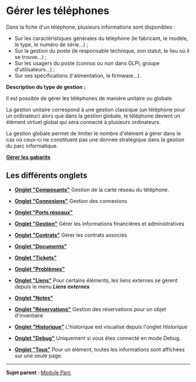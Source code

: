 Gérer les téléphones
====================

Dans la fiche d'un téléphone, plusieurs informations sont disponibles :

-   Sur les caractéristiques générales du téléphone (le fabricant, le modèle, le type, le numéro de série...) ;
-   Sur la gestion du poste (le responsable technique, son statut, le lieu où il se trouve...) ;
-   Sur les usagers du poste (connus ou non dans GLPI, groupe d'utilisateurs...) ;
-   Sur ses spécifications (l'alimentation, le firmware...).

**Description du type de gestion :**

Il est possible de gérer les téléphones de manière unitaire ou globale.

La gestion unitaire correspond à une gestion classique (un téléphone pour un ordinateur) alors que dans la gestion globale, le téléphone devient un élément virtuel global qui sera connecté à plusieurs ordinateurs.

La gestion globale permet de limiter le nombre d'élément à gérer dans le cas où ceux-ci ne constituent pas une donnée stratégique dans la gestion du parc informatique.

**[Gérer les gabarits](index.php?fr/Les_différentes_actions/Gérer_les_gabarits.md)**

Les différents onglets
----------------------
-   **[Onglet "Composants"](index.php?fr/Les_différents_onglets/Onglet_Composants.md)**
     Gestion de la carte réseau du téléphone.

-   **[Onglet "Connexions"](index.php?fr/Les_différents_onglets/Onglet_Connexions.md)**
     Gestion des connexions

-   **[Onglet "Ports réseaux"](index.php?fr/Les_différents_onglets/Onglet_Ports_réseauxs.md)**

-   **[Onglet "Gestion"](index.php?fr/Les_différents_onglets/Onglet_Gestion.md)**
    Gérer les informations financières et administratives

-   **[Onglet "Contrats"](index.php?fr/Les_différents_onglets/Onglet_Contrats.md)**
    Gérer les contrats associés

-   **[Onglet "Documents"](index.php?fr/Les_différents_onglets/Onglet_Documents.md)**

-   **[Onglet "Tickets"](index.php?fr/Les_différents_onglets/Onglet_Tickets.md)**

-   **[Onglet "Problèmes"](index.php?fr/Les_différents_onglets/Onglet_Problèmes.md)**

-  **[Onglet "Liens"](index.php?fr/Les_différents_onglets/Onglet_Liens.md)**
     Pour certains éléments, les liens externes se gèrent depuis le menu ***Liens externes***

-   **[Onglet "Notes"](index.php?fr/Les_différents_onglets/Onglet_Notes.md)**

-   **[Onglet "Réservations"](index.php?fr/Les_différents_onglets/Onglet_Réservations.md)**
     Gestion des réservations pour un objet d'inventaire

-   **[Onglet "Historique"](index.php?fr/Les_différents_onglets/Onglet_Historique.md)**
     L'historique est visualisé depuis l'onglet *Historique*

-   **[Onglet "Debug"](index.php?fr/Les_différents_onglets/Onglet_Debug.md)**
    Uniquement si vous êtes connecté en mode Debug.

-   **[Onglet "Tous"](index.php?fr/Les_différents_onglets/Onglet_Tous.md)**
     Pour un élément, toutes les informations sont affichées sur une seule page.

--------
**Sujet parent :** [Module Parc](index.php?fr/03_Module_Parc/01_Module_Parc.md "Module Parc de GLPI")
